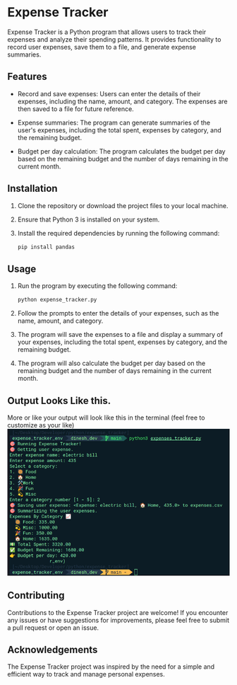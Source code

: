 # Expense Tracker

Expense Tracker is a Python program that allows users to track their expenses and analyze their spending patterns. It provides functionality to record user expenses, save them to a file, and generate expense summaries.

## Features

- Record and save expenses: Users can enter the details of their expenses, including the name, amount, and category. The expenses are then saved to a file for future reference.

- Expense summaries: The program can generate summaries of the user's expenses, including the total spent, expenses by category, and the remaining budget.

- Budget per day calculation: The program calculates the budget per day based on the remaining budget and the number of days remaining in the current month.

## Installation

1. Clone the repository or download the project files to your local machine.

2. Ensure that Python 3 is installed on your system.

3. Install the required dependencies by running the following command:

   ```bash
   pip install pandas
   ```

## Usage

1. Run the program by executing the following command:

   ```bash
   python expense_tracker.py

   ```

2. Follow the prompts to enter the details of your expenses, such as the name, amount, and category.

3. The program will save the expenses to a file and display a summary of your expenses, including the total spent, expenses by category, and the remaining budget.

4. The program will also calculate the budget per day based on the remaining budget and the number of days remaining in the current month.

## Output Looks Like this.

More or like your output will look like this in the terminal (feel free to customize as your like)
![output image](images/output.png)

## Contributing

Contributions to the Expense Tracker project are welcome! If you encounter any issues or have suggestions for improvements, please feel free to submit a pull request or open an issue.

## Acknowledgements

The Expense Tracker project was inspired by the need for a simple and efficient way to track and manage personal expenses.
